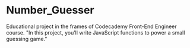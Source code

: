 # Number_Guesser
Educational project in the frames of Codecademy Front-End Engineer course. "In this project, you’ll write JavaScript functions to power a small guessing game."
